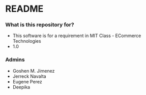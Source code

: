 # README #

### What is this repository for? ###

* This software is for a requirement in MIT Class - ECommerce Technologies
* 1.0


### Admins ###

* Goshen M. Jimenez
* Jerreck Navalta
* Eugene Perez
* Deepika